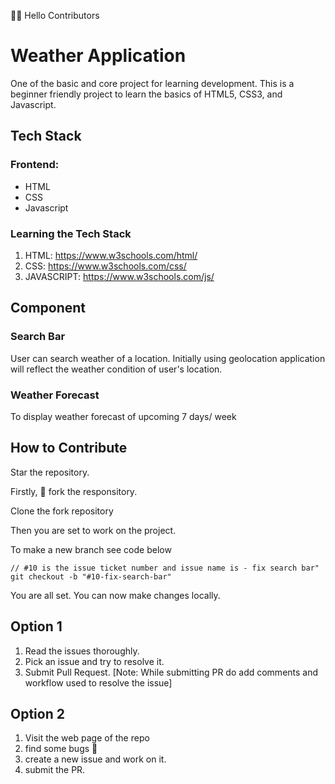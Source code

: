 👋👋 Hello Contributors 

# Weather Application
One of the basic and core project for learning development. This is a beginner friendly project to learn the basics of HTML5, CSS3, and Javascript.


## Tech Stack
### Frontend:
* HTML 
* CSS
* Javascript


### Learning the Tech Stack 
1. HTML: https://www.w3schools.com/html/
2. CSS: https://www.w3schools.com/css/
4. JAVASCRIPT: https://www.w3schools.com/js/

## Component

### Search Bar
User can search weather of a location. Initially using geolocation application will reflect the weather condition of user's location.

### Weather Forecast
To display weather forecast of upcoming 7 days/ week

## How to Contribute 

Star the repository.

Firstly, 🍴 fork the responsitory.

Clone the fork repository

Then you are set to work on the project.

To make a new branch see code below 

```
// #10 is the issue ticket number and issue name is - fix search bar"
git checkout -b "#10-fix-search-bar"
```

You are all set. You can now make changes locally.

## Option 1
1. Read the issues thoroughly.
2. Pick an issue and try to resolve it.
3. Submit Pull Request. 
[Note: While submitting PR do add comments and workflow used to resolve the issue]

## Option 2 
1. Visit the web page of the repo 
2. find some bugs 🐜
3. create a new issue and work on it.
4. submit the PR.
